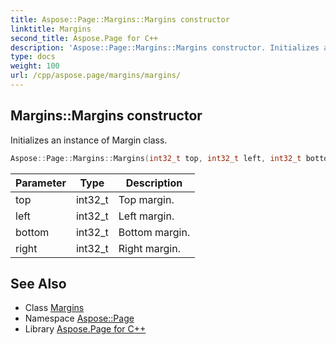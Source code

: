 ```yaml
---
title: Aspose::Page::Margins::Margins constructor
linktitle: Margins
second_title: Aspose.Page for C++
description: 'Aspose::Page::Margins::Margins constructor. Initializes an instance of Margin class in C++.'
type: docs
weight: 100
url: /cpp/aspose.page/margins/margins/
---
```

## Margins::Margins constructor


Initializes an instance of Margin class.

```cpp
Aspose::Page::Margins::Margins(int32_t top, int32_t left, int32_t bottom, int32_t right)
```


| Parameter | Type | Description |
| --- | --- | --- |
| top | int32_t | Top margin. |
| left | int32_t | Left margin. |
| bottom | int32_t | Bottom margin. |
| right | int32_t | Right margin. |

## See Also

* Class [Margins](../)
* Namespace [Aspose::Page](../../)
* Library [Aspose.Page for C++](../../../)
